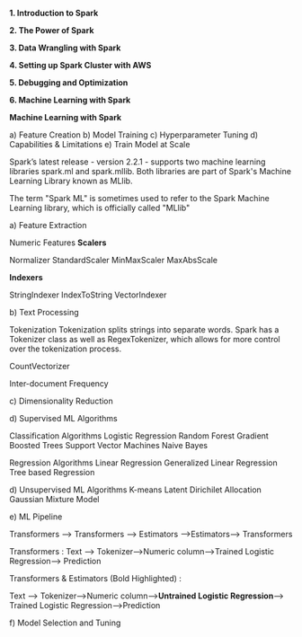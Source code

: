**1. Introduction to Spark**

**2. The Power of Spark**

**3. Data Wrangling with Spark**

**4. Setting up Spark Cluster with AWS**

**5. Debugging and Optimization**

**6. Machine Learning with Spark**

**Machine Learning with Spark**

a) Feature Creation
b) Model Training
c) Hyperparameter Tuning
d) Capabilities & Limitations
e) Train Model at Scale

Spark’s latest release - version 2.2.1 - supports two machine learning libraries spark.ml and spark.mllib. Both libraries are part of Spark's Machine Learning Library known as MLlib.

The term "Spark ML" is sometimes used to refer to the Spark Machine Learning library, which is officially called "MLlib"


a) Feature Extraction

Numeric Features
**Scalers**

  Normalizer
  StandardScaler
  MinMaxScaler
  MaxAbsScale

**Indexers**

  StringIndexer
  IndexToString
  VectorIndexer
  
b) Text Processing

Tokenization
Tokenization splits strings into separate words. Spark has a Tokenizer class as well as RegexTokenizer, which allows for more control over the tokenization process.

CountVectorizer

Inter-document Frequency

c) Dimensionality Reduction

d) Supervised ML Algorithms

Classification Algorithms
    Logistic Regression
    Random Forest
    Gradient Boosted Trees
    Support Vector Machines
    Naive Bayes
    
Regression Algorithms
    Linear Regression
    Generalized Linear Regression
    Tree based Regression
    
d) Unsupervised ML Algorithms
    K-means
    Latent Dirichilet Allocation
    Gaussian Mixture Model
    
e) ML Pipeline

Transformers --> Transformers --> Estimators -->Estimators--> Transformers

Transformers :
Text --> Tokenizer-->Numeric column-->Trained Logistic Regression--> Prediction

Transformers & Estimators (Bold Highlighted) :

Text --> Tokenizer-->Numeric column-->**Untrained Logistic Regression**--> Trained Logistic Regression-->Prediction

f) Model Selection and Tuning

